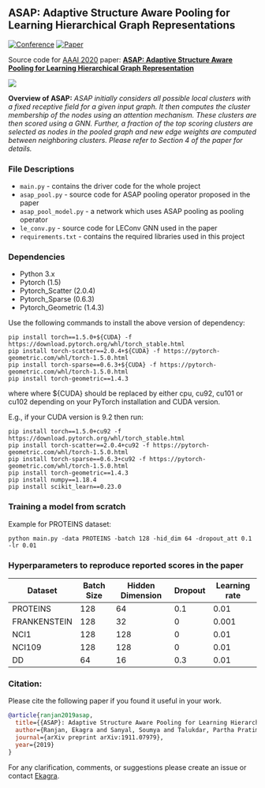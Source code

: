 ## ASAP: Adaptive Structure Aware Pooling for Learning Hierarchical Graph Representations

[![Conference](http://img.shields.io/badge/AAAI-2020-4b44ce.svg)](https://aaai.org/Conferences/AAAI-20/) [![Paper](http://img.shields.io/badge/paper-arxiv.1911.07979-B31B1B.svg)](https://arxiv.org/abs/1911.07979)

Source code for [AAAI 2020](https://aaai.org/Conferences/AAAI-20/) paper: [**ASAP: Adaptive Structure Aware Pooling for Learning Hierarchical Graph Representation**](https://arxiv.org/abs/1911.07979)

![](./ASAP-overview.png)

**Overview of ASAP:** *ASAP initially considers all possible local clusters with a fixed receptive field for a given input graph. It then computes the cluster membership of the nodes using an attention mechanism. These clusters are then scored using a GNN. Further, a fraction of the top scoring clusters are selected as nodes in the pooled graph and new edge weights are computed between neighboring clusters. Please refer to Section 4 of the paper for details.*

### File Descriptions
* `main.py` - contains the driver code for the whole project
* `asap_pool.py` - source code for ASAP pooling operator proposed in the paper
* `asap_pool_model.py` - a network which uses ASAP pooling as pooling operator
* `le_conv.py` - source code for LEConv GNN used in the paper
* `requirements.txt` - contains the required libraries used in this project

### Dependencies

- Python 3.x
- Pytorch (1.5)
- Pytorch_Scatter (2.0.4)
- Pytorch_Sparse (0.6.3)
- Pytorch_Geometric (1.4.3)

Use the following commands to install the above version of dependency:
```
pip install torch==1.5.0+${CUDA} -f https://download.pytorch.org/whl/torch_stable.html
pip install torch-scatter==2.0.4+${CUDA} -f https://pytorch-geometric.com/whl/torch-1.5.0.html
pip install torch-sparse==0.6.3+${CUDA} -f https://pytorch-geometric.com/whl/torch-1.5.0.html
pip install torch-geometric==1.4.3
```
where where ${CUDA} should be replaced by either cpu, cu92, cu101 or cu102 depending on your PyTorch installation and CUDA version.

E.g., if your CUDA version is 9.2 then run:
```
pip install torch==1.5.0+cu92 -f https://download.pytorch.org/whl/torch_stable.html
pip install torch-scatter==2.0.4+cu92 -f https://pytorch-geometric.com/whl/torch-1.5.0.html
pip install torch-sparse==0.6.3+cu92 -f https://pytorch-geometric.com/whl/torch-1.5.0.html
pip install torch-geometric==1.4.3
pip install numpy==1.18.4
pip install scikit_learn==0.23.0
```


### Training a model from scratch

Example for PROTEINS dataset:
```
python main.py -data PROTEINS -batch 128 -hid_dim 64 -dropout_att 0.1 -lr 0.01
```

### Hyperparameters to reproduce reported scores in the paper

| Dataset | Batch Size | Hidden Dimension | Dropout | Learning rate |
|---|---|---|---|---|
| PROTEINS | 128 | 64 | 0.1| 0.01 |
| FRANKENSTEIN | 128 | 32 | 0 | 0.001 |
| NCI1 | 128 | 128 | 0 | 0.01 |
| NCI109 | 128 | 128 | 0 | 0.01 |
| DD | 64 | 16 | 0.3 | 0.01 |

### Citation:
Please cite the following paper if you found it useful in your work.


```bibtex
@article{ranjan2019asap,
  title={{ASAP}: Adaptive Structure Aware Pooling for Learning Hierarchical Graph Representations},
  author={Ranjan, Ekagra and Sanyal, Soumya and Talukdar, Partha Pratim},
  journal={arXiv preprint arXiv:1911.07979},
  year={2019}
}
```
For any clarification, comments, or suggestions please create an issue or contact [Ekagra](mailto:ekagra.ranjan@gmail.com).

